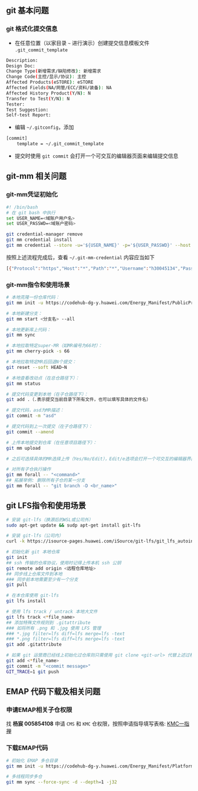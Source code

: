 ## git 基本问题

### git 格式化提交信息

-   在任意位置（以家目录 `~` 进行演示）创建提交信息模板文件 `.git_commit_template`

```bash
Description:
Design Doc:
Change Type(新增需求/缺陷修改): 新增需求
Change Code(主控/显示/协议): 主控
Affected Products(eSTORE): eSTORE
Affected Fields(NA/网管/ECC/资料/装备): NA
Affected History Product(Y/N): N
Transfer to Test(Y/N): N
Tester:
Test Suggestion:
Self-test Report:
```

-   编辑 `~/.gitconfig`，添加

```bash
[commit]
	template = ~/.git_commit_template
```

-   提交时使用 `git commit` 会打开一个可交互的编辑器页面来编辑提交信息

## git-mm 相关问题

### git-mm凭证初始化

```bash
#! /bin/bash
# 在 git bash 中执行
set USER_NAME=<域账户用户名>
set USER_PASSWD=<域账户密码>

git credential-manager remove
git mm credential install
git mm credential --store -u='${USER_NAME}' -p='${USER_PASSWD}' --host "*"
```

按照上述流程完成后，查看 `~/.git-mm-credential` 内容应当如下

```bash
[{"Protocol":"https","Host":"*","Path":"*","Username":"h30045134","Password":"QWElMjEwOTQxNjE3NTM="}]
```

### git-mm指令和使用场景

```bash
# 本地克隆一份仓库代码：
git mm init -u https://codehub-dg-y.huawei.com/Energy_Manifest/PublicProduct/LCC/LCC_Manifest.git -b master -m LCC/dependency.xml -g lcc,llt

# 本地新建分支：
git mm start <分支名> --all

# 本地更新库上代码：
git mm sync

# 本地拉取特定super-MR（如MR编号为66时）：
git mm cherry-pick -s 66

# 本地拉取特定MR后回退N个提交：
git reset --soft HEAD~N

# 本地查看改动点（在总仓路径下）：
git mm status

# 提交代码变更到本地（在子仓路径下）：
git add .（.表示提交当前目录下所有文件，也可以填写具体的文件名）

# 提交代码，asd为MR描述：
git commit -m "asd"

# 提交代码到上一次提交（在子仓路径下）：
git commit --amend

# 上传本地提交到仓库（在任意项目路径下）：
git mm upload

# 之后可选择具体的MR选择上传（Yes/No/Edit），Edit/e选项会打开一个可交互的编辑器界面(vim/nano)，取消注释commit的hash和提交内容即可提交

# 对所有子仓执行操作
git mm forall -- "<command>"
## 拓展举例: 删除所有子仓的某一分支
git mm forall -- "git branch -D <br_name>"
```

## git LFS指令和使用场景

```bash
# 安装 git-lfs（换源后的WSL或公司外）
sudo apt-get update && sudp apt-get install git-lfs

# 安装 git-lfs（公司内）
curl -k https://isource-pages.huawei.com/iSource/git-lfs/git_lfs_autoinstall.sh -o git_lfs_autoinstall.sh && sh git_lfs_autoinstall.sh

# 初始化新 git 本地仓库
git init
## ssh 传输的仓库协议，使用时记得上传本机 ssh 公钥
git remote add origin <远程仓库地址>
## 同步线上仓库文件到本地
### 同步前本地需要至少有一个分支
git pull

# 在本仓库使用 git-lfs
git lfs install

# 使用 lfs track / untrack 本地大文件
git lfs track <*file_name>
## 添加特殊文件规则到 .gitattribute
### 如将所有 .png 和 .jpg 使用 LFS 管理
### *.jpg filter=lfs diff=lfs merge=lfs -text
### *.png filter=lfs diff=lfs merge=lfs -text
git add .gitattribute

# 如果 git 运营商已经线上初始化过仓库则只需使用 git clone <git-url> 代替上述过程
git add <*file_name>
git commit -m "<commit message>"
GIT_TRACE=1 git push
```

## EMAP 代码下载及相关问题

### 申请EMAP相关子仓权限

找 **杨宸 005854108** 申请 `CMS` 和 `KMC` 仓权限，按照申请指导填写表格: [KMC一指禅](http://3ms.huawei.com/hi/group/3862259/wiki_6662430.html)

### 下载EMAP代码

```bash
# 初始化 EMAP 多仓目录
git mm init -u https://codehub-dg-y.huawei.com/Energy_Manifest/Platform/Platform_Component_Manifest.git -b master -m dependency.xml -g emap,emap_ai,emap_undefine,emap_test,emap_tools,emap_open_source

# 多线程同步多仓
git mm sync --force-sync -d --depth=1 -j32
```